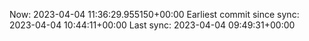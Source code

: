 Now: 2023-04-04 11:36:29.955150+00:00 Earliest commit since sync: 2023-04-04 10:44:11+00:00 Last sync: 2023-04-04 09:49:31+00:00
